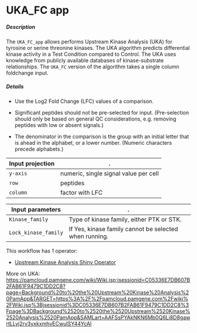 # UKA_FC app

##### Description

The `UKA_FC_app` allows performs Upstream Kinase Analysis (UKA) for tyrosine or serine threonine kinases. The UKA algorithm predicts differential kinase activity in a Test Condition compared to Control. The UKA uses knowledge from publicly available databases of kinase-substrate relationships. The `UKA_FC` version of the algorithm takes a single column foldchange input.

##### Details

* Use the Log2 Fold Change (LFC) values of a comparison.

* Significant peptides should not be pre-selected for input. (Pre-selection should only be based on general QC considerations, e.g. removing peptides with low or absent signals.)

* The denominator in the comparison is the group with an initial letter that is ahead in the alphabet, or a lower number. (Numeric characters precede alphabets.)

Input projection|.
---|---
`y-axis`        | numeric, single signal value per cell
`row`           | peptides
`column`| factor with LFC

Input parameters|.
---|---
`Kinase_family`      | Type of kinase family, either PTK or STK.
`Lock_kinase_family` | If Yes, kinase family cannot be selected when running.

This workflow has 1 operator:

* [Upstream Kinase Analysis Shiny Operator](https://github.com/pamgene/upstream_kinase_analysis_shiny_operator)

More on UKA:  
https://pamcloud.pamgene.com/wiki/Wiki.jsp;jsessionid=C05336E7DB607B2FAB61F9479C1DD2C8?page=Background%20to%20the%20Upstream%20Kinase%20Analysis%20PamApp&TARGET=https%3A%2F%2Fpamcloud.pamgene.com%2Fwiki%2FWiki.jsp%3Bjsessionid%3DC05336E7DB607B2FAB61F9479C1DD2C8%3Fpage%3DBackground%2520to%2520the%2520Upstream%2520Kinase%2520Analysis%2520PamApp&SAMLart=AAFSsPYAkNKN6Mb0Q6Li8D8gawrtLLyj2rv3yxkxmhvECwuISY44YcAl


